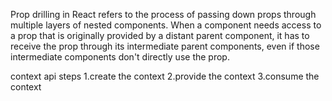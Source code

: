 

Prop drilling in React refers to the process of passing down props through multiple layers of nested components. When a component needs access to a prop that is originally provided by a distant parent component, it has to receive the prop through its intermediate parent components, even if those intermediate components don't directly use the prop.



context api steps
1.create the context
2.provide the context
3.consume the context